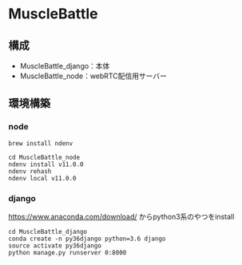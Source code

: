 # MuscleBattle

## 構成

* MuscleBattle_django：本体
* MuscleBattle_node：webRTC配信用サーバー

## 環境構築


### node

```
brew install ndenv

cd MuscleBattle_node
ndenv install v11.0.0
ndenv rehash
ndenv local v11.0.0
```

### django
https://www.anaconda.com/download/ からpython3系のやつをinstall

```
cd MuscleBattle_django
conda create -n py36django python=3.6 django
source activate py36django
python manage.py runserver 0:8000
```
